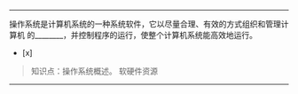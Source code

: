 ---
操作系统是计算机系统的一种系统软件，它以尽量合理、有效的方式组织和管理计算机 的________，并控制程序的运行，使整个计算机系统能高效地运行。
- [x]  

> 知识点：操作系统概述。
> 软硬件资源

---